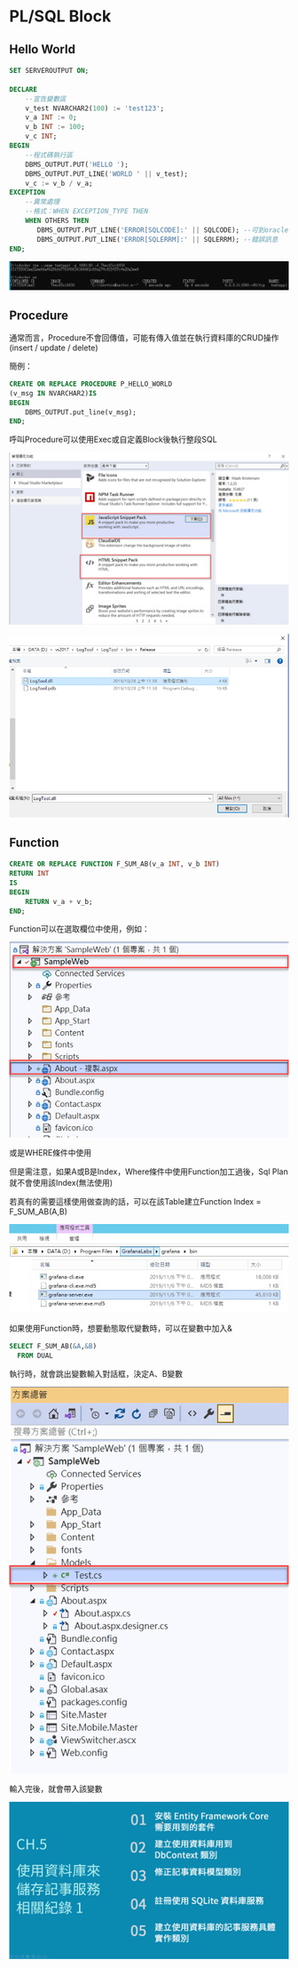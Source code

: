 # PL/SQL Block

## Hello World

```sql
SET SERVEROUTPUT ON;

DECLARE
    --宣告變數區
    v_test NVARCHAR2(100) := 'test123';
    v_a INT := 0;
    v_b INT := 100;
    v_c INT;
BEGIN
    --程式碼執行區
    DBMS_OUTPUT.PUT('HELLO ');
    DBMS_OUTPUT.PUT_LINE('WORLD ' || v_test);
    v_c := v_b / v_a;
EXCEPTION
    --異常處理
    --格式：WHEN EXCEPTION_TYPE THEN
    WHEN OTHERS THEN
       DBMS_OUTPUT.PUT_LINE('ERROR[SQLCODE]:' || SQLCODE); --可到oracle官網查表(若為已知)
       DBMS_OUTPUT.PUT_LINE('ERROR[SQLERRM]:' || SQLERRM); --錯誤訊息
END;
```

![](../.gitbook/assets/image%20%2818%29.png)

## Procedure

通常而言，Procedure不會回傳值，可能有傳入值並在執行資料庫的CRUD操作\(insert / update / delete\)

簡例：

```sql
CREATE OR REPLACE PROCEDURE P_HELLO_WORLD
(v_msg IN NVARCHAR2)IS
BEGIN
    DBMS_OUTPUT.put_line(v_msg);
END;
```

呼叫Procedure可以使用Exec或自定義Block後執行整段SQL

![](../.gitbook/assets/image%20%28467%29.png)

![](../.gitbook/assets/image%20%28102%29.png)

## Function

```sql
CREATE OR REPLACE FUNCTION F_SUM_AB(v_a INT, v_b INT)
RETURN INT
IS
BEGIN
    RETURN v_a + v_b;
END;
```

Function可以在選取欄位中使用，例如：

![](../.gitbook/assets/image%20%28478%29.png)

或是WHERE條件中使用

但是需注意，如果A或B是Index，Where條件中使用Function加工過後，Sql Plan就不會使用該Index\(無法使用\)

若真有的需要這樣使用做查詢的話，可以在該Table建立Function Index = F\_SUM\_AB\(A,B\)

![](../.gitbook/assets/image%20%2829%29.png)

如果使用Function時，想要動態取代變數時，可以在變數中加入&

```sql
SELECT F_SUM_AB(&A,&B)
  FROM DUAL
```

執行時，就會跳出變數輸入對話框，決定A、B變數

![](../.gitbook/assets/image%20%28471%29.png)

輸入完後，就會帶入該變數

![](../.gitbook/assets/image%20%28378%29.png)


